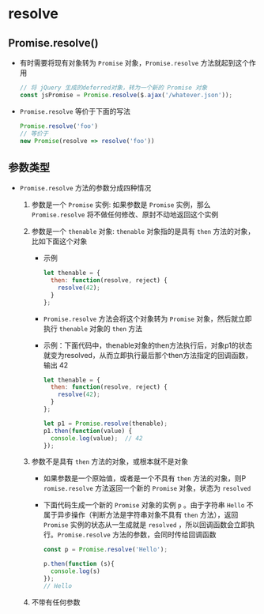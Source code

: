 # resolve

## Promise.resolve()

  - 有时需要将现有对象转为 `Promise` 对象，`Promise.resolve` 方法就起到这个作用

    ```js
    // 将 jQuery 生成的deferred对象，转为一个新的 Promise 对象
    const jsPromise = Promise.resolve($.ajax('/whatever.json'));
    ```

  - `Promise.resolve` 等价于下面的写法

    ```js
    Promise.resolve('foo')
    // 等价于
    new Promise(resolve => resolve('foo'))
    ```

## 参数类型

  - `Promise.resolve` 方法的参数分成四种情况

    1.  参数是一个 `Promise` 实例: 如果参数是 `Promise` 实例，那么 `Promise.resolve` 将不做任何修改、原封不动地返回这个实例

    2.  参数是一个 `thenable` 对象: `thenable` 对象指的是具有 `then` 方法的对象，比如下面这个对象

          - 示例

            ```js
            let thenable = {
              then: function(resolve, reject) {
                resolve(42);
              }
            };
            ```

          - `Promise.resolve` 方法会将这个对象转为 `Promise` 对象，然后就立即执行 `thenable` 对象的 `then` 方法

          - 示例：下面代码中，thenable对象的then方法执行后，对象p1的状态就变为resolved，从而立即执行最后那个then方法指定的回调函数，输出 42

            ```js
            let thenable = {
              then: function(resolve, reject) {
                resolve(42);
              }
            };

            let p1 = Promise.resolve(thenable);
            p1.then(function(value) {
              console.log(value);  // 42
            });
            ```

    3.  参数不是具有 `then` 方法的对象，或根本就不是对象

          - 如果参数是一个原始值，或者是一个不具有 `then` 方法的对象，则P `romise.resolve` 方法返回一个新的 `Promise` 对象，状态为 `resolved`

          - 下面代码生成一个新的 `Promise` 对象的实例 `p` 。由于字符串 `Hello` 不属于异步操作（判断方法是字符串对象不具有 `then` 方法），返回 `Promise` 实例的状态从一生成就是 `resolved` ，所以回调函数会立即执行。`Promise.resolve` 方法的参数，会同时传给回调函数

            ```js
            const p = Promise.resolve('Hello');

            p.then(function (s){
              console.log(s)
            });
            // Hello
            ```

    4.  不带有任何参数
